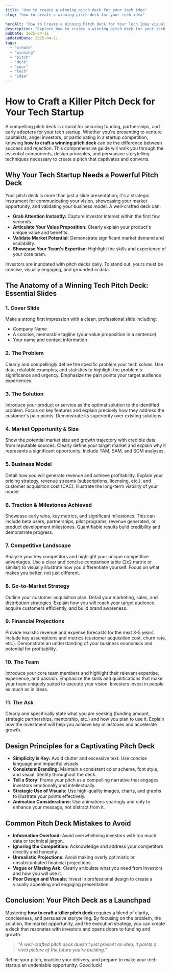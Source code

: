 ```yaml
---
title: "How to create a winning pitch deck for your tech idea"
slug: "how-to-create-a-winning-pitch-deck-for-your-tech-idea"

heroAlt: "How to Create a Winning Pitch Deck for Your Tech Idea visual cover image"
description: "Explore how to create a winning pitch deck for your tech idea in this detailed guide, offering insights, strategies, and practical tips to enhance your understanding and application of the topic."
pubDate: 2025-04-11
updatedDate: 2025-04-11
tags:
  - "create"
  - "winning"
  - "pitch"
  - "deck"
  - "your"
  - "tech"
  - "idea"
---
```


# How to Craft a Killer Pitch Deck for Your Tech Startup

A compelling pitch deck is crucial for securing funding, partnerships, and early adopters for your tech startup. Whether you're presenting to venture capitalists, angel investors, or participating in a startup competition, knowing **how to craft a winning pitch deck** can be the difference between success and rejection. This comprehensive guide will walk you through the essential components, design principles, and persuasive storytelling techniques necessary to create a pitch that captivates and converts.

## Why Your Tech Startup Needs a Powerful Pitch Deck

Your pitch deck is more than just a slide presentation; it's a strategic instrument for communicating your vision, showcasing your market opportunity, and validating your business model. A well-crafted deck can:

- **Grab Attention Instantly:** Capture investor interest within the first few seconds.
- **Articulate Your Value Proposition:** Clearly explain your product's unique value and benefits.
- **Validate Market Potential:** Demonstrate significant market demand and scalability.
- **Showcase Your Team's Expertise:** Highlight the skills and experience of your core team.

Investors are inundated with pitch decks daily. To stand out, yours must be concise, visually engaging, and grounded in data.

## The Anatomy of a Winning Tech Pitch Deck: Essential Slides

### 1. **Cover Slide**

Make a strong first impression with a clean, professional slide including:

- Company Name
- A concise, memorable tagline (your value proposition in a sentence)
- Your name and contact information

### 2. **The Problem**

Clearly and compellingly define the specific problem your tech solves. Use data, relatable examples, and statistics to highlight the problem's significance and urgency. Emphasize the pain points your target audience experiences.

### 3. **The Solution**

Introduce your product or service as the optimal solution to the identified problem. Focus on key features and explain precisely how they address the customer's pain points. Demonstrate its superiority over existing solutions.

### 4. **Market Opportunity & Size**

Show the potential market size and growth trajectory with credible data from reputable sources. Clearly define your target market and explain why it represents a significant opportunity. Include TAM, SAM, and SOM analyses.

### 5. **Business Model**

Detail how you will generate revenue and achieve profitability. Explain your pricing strategy, revenue streams (subscriptions, licensing, etc.), and customer acquisition cost (CAC). Illustrate the long-term viability of your model.

### 6. **Traction & Milestones Achieved**

Showcase early wins, key metrics, and significant milestones. This can include beta users, partnerships, pilot programs, revenue generated, or product development milestones. Quantifiable results build credibility and demonstrate progress.

### 7. **Competitive Landscape**

Analyze your key competitors and highlight your unique competitive advantages. Use a clear and concise comparison table (2x2 matrix or similar) to visually illustrate how you differentiate yourself. Focus on what makes you better, not just different.

### 8. **Go-to-Market Strategy**

Outline your customer acquisition plan. Detail your marketing, sales, and distribution strategies. Explain how you will reach your target audience, acquire customers efficiently, and build brand awareness.

### 9. **Financial Projections**

Provide realistic revenue and expense forecasts for the next 3-5 years. Include key assumptions and metrics (customer acquisition cost, churn rate, etc.). Demonstrate an understanding of your business economics and potential for profitability.

### 10. **The Team**

Introduce your core team members and highlight their relevant expertise, experience, and passion. Emphasize the skills and qualifications that make your team uniquely suited to execute your vision. Investors invest in people as much as in ideas.

### 11. **The Ask**

Clearly and specifically state what you are seeking (funding amount, strategic partnerships, mentorship, etc.) and how you plan to use it. Explain how the investment will help you achieve key milestones and accelerate growth.

## Design Principles for a Captivating Pitch Deck

- **Simplicity is Key:** Avoid clutter and excessive text. Use concise language and impactful visuals.
- **Consistent Branding:** Maintain a consistent color scheme, font style, and visual identity throughout the deck.
- **Tell a Story:** Frame your pitch as a compelling narrative that engages investors emotionally and intellectually.
- **Strategic Use of Visuals:** Use high-quality images, charts, and graphs to illustrate your points effectively.
- **Animation Considerations:** Use animations sparingly and only to enhance your message, not distract from it.

## Common Pitch Deck Mistakes to Avoid

- **Information Overload:** Avoid overwhelming investors with too much data or technical jargon.
- **Ignoring the Competition:** Acknowledge and address your competitors directly and honestly.
- **Unrealistic Projections:** Avoid making overly optimistic or unsubstantiated financial projections.
- **Vague or Missing Ask:** Clearly articulate what you need from investors and how you will use it.
- **Poor Design and Visuals:** Invest in professional design to create a visually appealing and engaging presentation.

## Conclusion: Your Pitch Deck as a Launchpad

Mastering **how to craft a killer pitch deck** requires a blend of clarity, conciseness, and persuasive storytelling. By focusing on the problem, the solution, the market opportunity, and the execution strategy, you can create a deck that resonates with investors and opens doors to funding and growth.

> _"A well-crafted pitch deck doesn't just present an idea; it paints a vivid picture of the future you're building."_

Refine your pitch, practice your delivery, and prepare to make your tech startup an undeniable opportunity. Good luck!
